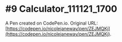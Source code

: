 # #9 Calculator_111121_1700

A Pen created on CodePen.io. Original URL: [https://codepen.io/nicolejaneway/pen/ZEJMQKj](https://codepen.io/nicolejaneway/pen/ZEJMQKj).


